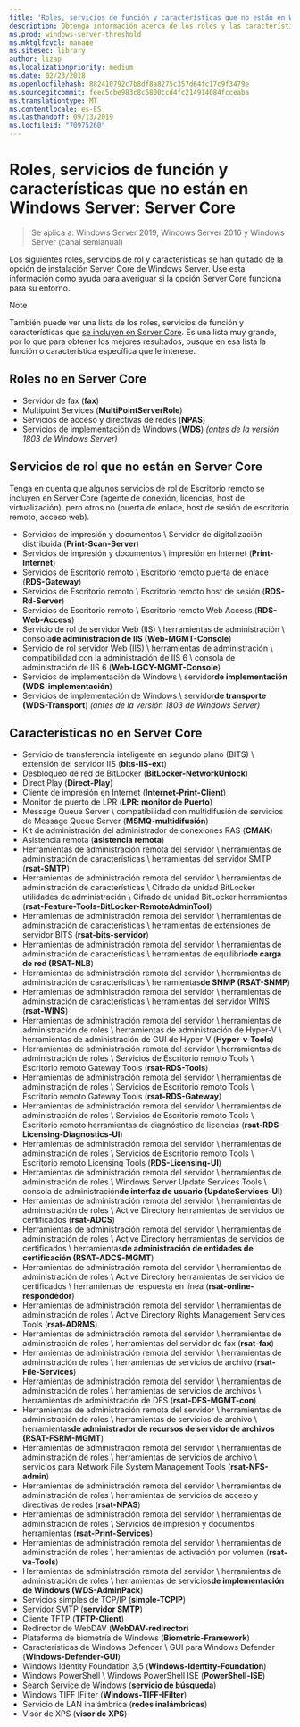 ```yaml
---
title: 'Roles, servicios de función y características que no están en Windows Server: Server Core'
description: Obtenga información acerca de los roles y las características que no se incluyen en la opción de instalación Server Core para Windows Server.
ms.prod: windows-server-threshold
ms.mktglfcycl: manage
ms.sitesec: library
author: lizap
ms.localizationpriority: medium
ms.date: 02/23/2018
ms.openlocfilehash: 882410792c7b8df8a8275c357d64fc17c9f3479e
ms.sourcegitcommit: feec5cbe983c8c5800ccd4fc214914084fcceaba
ms.translationtype: MT
ms.contentlocale: es-ES
ms.lasthandoff: 09/13/2019
ms.locfileid: "70975260"
---
```

# <a name="roles-role-services-and-features-not-in-windows-server---server-core"></a>Roles, servicios de función y características que no están en Windows Server: Server Core

> Se aplica a: Windows Server 2019, Windows Server 2016 y Windows Server (canal semianual)

Los siguientes roles, servicios de rol y características se han quitado de la opción de instalación Server Core de Windows Server. Use esta información como ayuda para averiguar si la opción Server Core funciona para su entorno.

> [!NOTE]
> También puede ver una lista de los roles, servicios de función y características que [se incluyen en Server Core](server-core-roles-and-services.md). Es una lista muy grande, por lo que para obtener los mejores resultados, busque en esa lista la función o característica específica que le interese.

## <a name="roles-not-in-server-core"></a>Roles no en Server Core

- Servidor de fax (**fax**)
- Multipoint Services (**MultiPointServerRole**)
- Servicios de acceso y directivas de redes (**NPAS**)
- Servicios de implementación de Windows (**WDS**) *(antes de la versión 1803 de Windows Server)*

## <a name="role-services-not-in-server-core"></a>Servicios de rol que no están en Server Core
Tenga en cuenta que algunos servicios de rol de Escritorio remoto se incluyen en Server Core (agente de conexión, licencias, host de virtualización), pero otros no (puerta de enlace, host de sesión de escritorio remoto, acceso web).

- Servicios de impresión y documentos \ Servidor de digitalización distribuida (**Print-Scan-Server**)
- Servicios de impresión y documentos \ impresión en Internet (**Print-Internet**)
- Servicios de Escritorio remoto \ Escritorio remoto puerta de enlace (**RDS-Gateway**)
- Servicios de Escritorio remoto \ Escritorio remoto host de sesión (**RDS-Rd-Server**)
- Servicios de Escritorio remoto \ Escritorio remoto Web Access (**RDS-Web-Access**)
- Servicio de rol de servidor Web (IIS) \ herramientas de administración \ consola**de administración de IIS (Web-MGMT-Console**)
- Servicio de rol servidor Web (IIS) \ herramientas de administración \ compatibilidad con la administración de IIS 6 \ consola de administración de IIS 6 (**Web-LGCY-MGMT-Console**)
- Servicios de implementación de Windows \ servidor**de implementación (WDS-implementación**)
- Servicios de implementación de Windows \ servidor**de transporte (WDS-Transport**) *(antes de la versión 1803 de Windows Server)*

## <a name="features-not-in-server-core"></a>Características no en Server Core
- Servicio de transferencia inteligente en segundo plano (BITS) \ extensión del servidor IIS (**bits-IIS-ext**)
- Desbloqueo de red de BitLocker (**BitLocker-NetworkUnlock**)
- Direct Play (**Direct-Play**)
- Cliente de impresión en Internet (**Internet-Print-Client**)
- Monitor de puerto de LPR (**LPR: monitor de Puerto**)
- Message Queue Server \ compatibilidad con multidifusión de servicios de Message Queue Server (**MSMQ-multidifusión**)
- Kit de administración del administrador de conexiones RAS (**CMAK**)
- Asistencia remota (**asistencia remota**)
- Herramientas de administración remota del servidor \ herramientas de administración de características \ herramientas del servidor SMTP (**rsat-SMTP**)
- Herramientas de administración remota del servidor \ herramientas de administración de características \ Cifrado de unidad BitLocker utilidades de administración \ Cifrado de unidad BitLocker herramientas (**rsat-Feature-Tools-BitLocker-RemoteAdminTool**)
- Herramientas de administración remota del servidor \ herramientas de administración de características \ herramientas de extensiones de servidor BITS (**rsat-bits-servidor**)
- Herramientas de administración remota del servidor \ herramientas de administración de características \ herramientas de equilibrio**de carga de red (RSAT-NLB**)
- Herramientas de administración remota del servidor \ herramientas de administración de características \ herramientas**de SNMP (RSAT-SNMP**)
- Herramientas de administración remota del servidor \ herramientas de administración de características \ herramientas del servidor WINS (**rsat-WINS**)
- Herramientas de administración remota del servidor \ herramientas de administración de roles \ herramientas de administración de Hyper-V \ herramientas de administración de GUI de Hyper-V (**Hyper-v-Tools**)
- Herramientas de administración remota del servidor \ herramientas de administración de roles \ Servicios de Escritorio remoto Tools \ Escritorio remoto Gateway Tools (**rsat-RDS-Tools**)
- Herramientas de administración remota del servidor \ herramientas de administración de roles \ Servicios de Escritorio remoto Tools \ Escritorio remoto Gateway Tools (**rsat-RDS-Gateway**)
- Herramientas de administración remota del servidor \ herramientas de administración de roles \ Servicios de Escritorio remoto Tools \ Escritorio remoto herramientas de diagnóstico de licencias (**rsat-RDS-Licensing-Diagnostics-UI**)
- Herramientas de administración remota del servidor \ herramientas de administración de roles \ Servicios de Escritorio remoto Tools \ Escritorio remoto Licensing Tools (**RDS-Licensing-UI**)
- Herramientas de administración remota del servidor \ herramientas de administración de roles \ Windows Server Update Services Tools \ consola de administración**de interfaz de usuario (UpdateServices-UI**)
- Herramientas de administración remota del servidor \ herramientas de administración de roles \ Active Directory herramientas de servicios de certificados (**rsat-ADCS**)
- Herramientas de administración remota del servidor \ herramientas de administración de roles \ Active Directory herramientas de servicios de certificados \ herramientas**de administración de entidades de certificación (RSAT-ADCS-MGMT**)
- Herramientas de administración remota del servidor \ herramientas de administración de roles \ Active Directory herramientas de servicios de certificados \ herramientas de respuesta en línea (**rsat-online-respondedor**)
- Herramientas de administración remota del servidor \ herramientas de administración de roles \ Active Directory Rights Management Services Tools (**rsat-ADRMS**)
- Herramientas de administración remota del servidor \ herramientas de administración de roles \ herramientas del servidor de fax (**rsat-fax**)
- Herramientas de administración remota del servidor \ herramientas de administración de roles \ herramientas de servicios de archivo (**rsat-File-Services**)
- Herramientas de administración remota del servidor \ herramientas de administración de roles \ herramientas de servicios de archivos \ herramientas de administración de DFS (**rsat-DFS-MGMT-con**)
- Herramientas de administración remota del servidor \ herramientas de administración de roles \ herramientas de servicios de archivo \ herramientas**de administrador de recursos de servidor de archivos (RSAT-FSRM-MGMT**)
- Herramientas de administración remota del servidor \ herramientas de administración de roles \ herramientas de servicios de archivo \ servicios para Network File System Management Tools (**rsat-NFS-admin**)
- Herramientas de administración remota del servidor \ herramientas de administración de roles \ herramientas de servicios de acceso y directivas de redes (**rsat-NPAS**)
- Herramientas de administración remota del servidor \ herramientas de administración de roles \ Servicios de impresión y documentos herramientas (**rsat-Print-Services**)
- Herramientas de administración remota del servidor \ herramientas de administración de roles \ herramientas de activación por volumen (**rsat-va-Tools**)
- Herramientas de administración remota del servidor \ herramientas de administración de roles \ herramientas de servicios**de implementación de Windows (WDS-AdminPack**)
- Servicios simples de TCP/IP (**simple-TCPIP**)
- Servidor SMTP (**servidor SMTP**)
- Cliente TFTP (**TFTP-Client**)
- Redirector de WebDAV (**WebDAV-redirector**)
- Plataforma de biometría de Windows (**Biometric-Framework**)
- Características de Windows Defender \ GUI para Windows Defender (**Windows-Defender-GUI**)
- Windows Identity Foundation 3,5 (**Windows-Identity-Foundation**)
- Windows PowerShell \ Windows PowerShell ISE (**PowerShell-ISE**)
- Search Service de Windows (**servicio de búsqueda**)
- Windows TIFF IFilter (**Windows-TIFF-IFilter**)
- Servicio de LAN inalámbrica (**redes inalámbricas**)
- Visor de XPS (**visor de XPS**)
